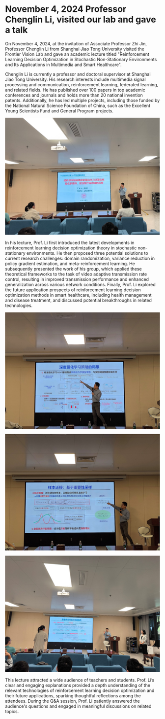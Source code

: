 # November 4, 2024 Professor Chenglin Li, visited our lab and gave a talk

On November 4, 2024, at the invitation of Associate Professor Zhi Jin, Professor Chenglin Li from Shanghai Jiao Tong University visited the Frontier Vision Lab and gave an academic lecture titled "Reinforcement Learning Decision Optimization in Stochastic Non-Stationary Environments and Its Applications in Multimedia and Smart Healthcare".

Chenglin Li is currently a professor and doctoral supervisor at Shanghai Jiao Tong University. His research interests include multimedia signal processing and communication, reinforcement learning, federated learning, and related fields. He has published over 100 papers in top academic conferences and journals and holds more than 20 national invention patents. Additionally, he has led multiple projects, including those funded by the National Natural Science Foundation of China, such as the Excellent Young Scientists Fund and General Program projects.

![photo](https://github.com/FVL2020/fvl.github.com/blob/master/news_photos/lichenglin1.png)

In his lecture, Prof. Li first introduced the latest developments in reinforcement learning decision optimization theory in stochastic non-stationary environments. He then proposed three potential solutions to current research challenges: domain randomization, variance reduction in policy gradient estimation, and meta-reinforcement learning. He subsequently presented the work of his group, which applied these theoretical frameworks to the task of video adaptive transmission rate control, resulting in improved transmission performance and enhanced generalization across various network conditions. Finally, Prof. Li explored the future application prospects of reinforcement learning decision optimization methods in smart healthcare, including health management and disease treatment, and discussed potential breakthroughs in related technologies.

![photo](https://github.com/FVL2020/fvl.github.com/blob/master/news_photos/lichenglin2.png)

![photo](https://github.com/FVL2020/fvl.github.com/blob/master/news_photos/lichenglin3.png)

![photo](https://github.com/FVL2020/fvl.github.com/blob/master/news_photos/lichenglin4.png)

This lecture attracted a wide audience of teachers and students. Prof. Li’s clear and engaging explanations provided a depth understanding of the relevant technologies of reinforcement learning decision optimization and their future applications, sparking thoughtful reflections among the attendees. During the Q&A session, Prof. Li patiently answered the audience's questions and engaged in meaningful discussions on related topics.
